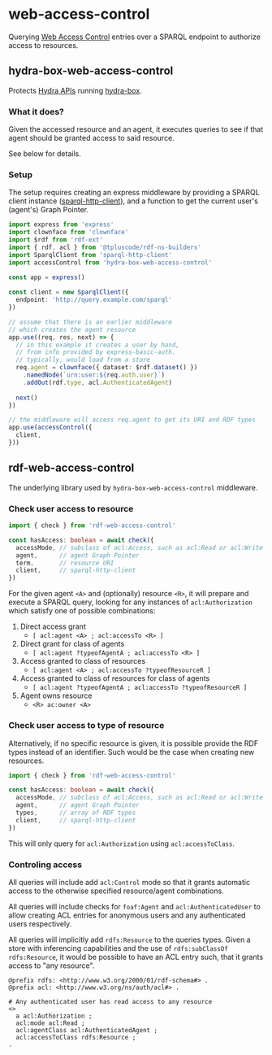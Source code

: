 # web-access-control

Querying [Web Access Control](https://www.w3.org/wiki/WebAccessControl) entries over a SPARQL endpoint to authorize access to resources.

## hydra-box-web-access-control

Protects [Hydra APIs](http://www.hydra-cg.com/spec/latest/core/) running [hydra-box](https://npm.im/hydra-box). 

### What it does?

Given the accessed resource and an agent, it executes queries to see if that agent should be granted access to said resource.  

See below for details. 

### Setup

The setup requires creating an express middleware by providing a SPARQL client instance ([sparql-http-client](https://npm.im/sparql-http-client)), and a function to get the current user's (agent's) Graph Pointer.

```typescript
import express from 'express'
import clownface from 'clownface'
import $rdf from 'rdf-ext'
import { rdf, acl } from '@tpluscode/rdf-ns-builders'
import SparqlClient from 'sparql-http-client'
import accessControl from 'hydra-box-web-access-control' 
 
const app = express()

const client = new SparqlClient({
  endpoint: 'http://query.example.com/sparql'
})

// assume that there is an earlier middleware
// which creates the agent resource
app.use((req, res, next) => {
  // in this example it creates a user by hand, 
  // from info provided by express-basic-auth.
  // typically, would load from a store
  req.agent = clownface({ dataset: $rdf.dataset() })
    .namedNode(`urn:user:${req.auth.user}`)
    .addOut(rdf.type, acl.AuthenticatedAgent)
  
  next()
})

// the middleware will access req.agent to get its URI and RDF types 
app.use(accessControl({
  client,
}))
```


## rdf-web-access-control

The underlying library used by `hydra-box-web-access-control` middleware.

### Check user access to resource

```typescript
import { check } from 'rdf-web-access-control'

const hasAccess: boolean = await check({
  accessMode, // subclass of acl:Access, such as acl:Read or acl:Write
  agent,      // agent Graph Pointer
  term,       // resource URI
  client,     // sparql-http-client
})
```

For the given agent `<A>` and (optionally) resource `<R>`, it will prepare and execute a SPARQL query, looking for any instances of `acl:Authorization` which satisfy one of possible combinations:

1. Direct access grant
   - `[ acl:agent <A> ; acl:accessTo <R> ]`
2. Direct grant for class of agents
   - `[ acl:agent ?typeofAgentA ; acl:accessTo <R> ]`
3. Access granted to class of resources
   - `[ acl:agent <A> ; acl:accessTo ?typeofResourceR ]`
4. Access granted to class of resources for class of agents
   - `[ acl:agent ?typeofAgentA ; acl:accessTo ?typeofResourceR ]`
5. Agent owns resource
   - `<R> ac:owner <A>`
   
### Check user access to type of resource

Alternatively, if no specific resource is given, it is possible provide the RDF types instead of an identifier. Such would be the case when creating new resources.

```typescript
import { check } from 'rdf-web-access-control'

const hasAccess: boolean = await check({
  accessMode, // subclass of acl:Access, such as acl:Read or acl:Write
  agent,      // agent Graph Pointer
  types,      // array of RDF types
  client,     // sparql-http-client
})
```

This will only query for `acl:Authorization` using `acl:accessToClass`.

### Controling access

All queries will include add `acl:Control` mode so that it grants automatic access to the otherwise specified resource/agent combinations.

All queries will include checks for `foaf:Agent` and `acl:AuthenticatedUser` to allow creating ACL entries for anonymous users and any authenticated users respectively.

All queries will implicitly add `rdfs:Resource` to the queries types. Given a store with inferencing capabilities and the use of `rdfs:subClassOf rdfs:Resource`, it would be possible to have an ACL entry such, that it grants access to "any resource".

```turtle
@prefix rdfs: <http://www.w3.org/2000/01/rdf-schema#> .
@prefix acl: <http://www.w3.org/ns/auth/acl#> .

# Any authenticated user has read access to any resource
<>
  a acl:Authorization ;
  acl:mode acl:Read ;
  acl:agentClass acl:AuthenticatedAgent ;
  acl:accessToClass rdfs:Resource ;
.
```
